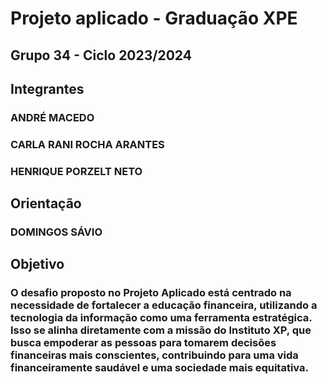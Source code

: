 # Projeto aplicado - Graduação XPE
## Grupo 34 - Ciclo 2023/2024

## Integrantes
### ANDRÉ MACEDO
### CARLA RANI ROCHA ARANTES
### HENRIQUE PORZELT NETO

## Orientação
### DOMINGOS SÁVIO

## Objetivo
### O desafio proposto no Projeto Aplicado está centrado na necessidade de fortalecer a educação financeira, utilizando a tecnologia da informação como uma ferramenta estratégica. Isso se alinha diretamente com a missão do Instituto XP, que busca empoderar as pessoas para tomarem decisões financeiras mais conscientes, contribuindo para uma vida financeiramente saudável e uma sociedade mais equitativa.
